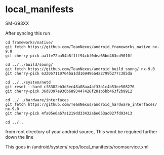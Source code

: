 local_manifests
===============
SM-G93XX

After syncing this run
```
cd frameworks/native/
git fetch https://github.com/TeamNexus/android_frameworks_native nx-9.0 
git cherry-pick aa1fe72ba54b8f1ff94cbf0dea65bd463cd9010f

cd ../../build/soong/
git fetch https://github.com/TeamNexus/android_build_soong/ nx-9.0
git cherry-pick 632057110764ba1dd169496a4a2799b277c385da

cd ../../system/netd
git reset --hard cf8382eb3d3ec48a08aa4af33a1c4b53ee508276
git cherry-pick 36d8397e936b6893447426f281b5bb463f2b9912

cd ../../hardware/interfaces
git fetch https://github.com/TeamNexus/android_hardware_interfaces/ nx-9.0
git cherry-pick 4fa05e6ab7a1219dd33432abe653ad027fd93413

cd ../..
```
from root directory of your android source, This wont be required further down the line

This goes in /android/system/.repo/local_manifests/roomservice.xml
